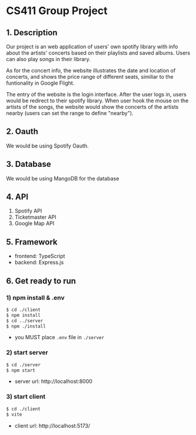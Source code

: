 # CS411 Group Project

## 1. Description

Our project is an web application of users' own spotify library with info about the artists' concerts based on their playlists and saved albums. Users can also play songs in their library.

As for the concert info, the website illustrates the date and location of concerts, and shows the price range of different seats, similiar to the funtionality in Google Flight.

The entry of the website is the login interface. After the user logs in, users would be redirect to their spotify library. When user hook the mouse on the artists of the songs, the website would show the concerts of the artists nearby (users can set the range to define "nearby").

## 2. Oauth

We would be using Spotify Oauth.

## 3. Database

We would be using MangoDB for the database

## 4. API

1. Spotify API
2. Ticketmaster API
3. Google Map API

## 5. Framework

- frontend: TypeScript
- backend: Express.js

## 6. Get ready to run

### 1) npm install & .env

```bash
$ cd ./client
$ npm install
$ cd ../server
$ npm ./install
```

- you MUST place ```.env``` file in ```./server```

### 2) start server

```bash
$ cd ./server
$ npm start
```

- server url: http://localhost:8000

### 3) start client

```bash
$ cd ./client
$ vite
```

- client url: http://localhost:5173/